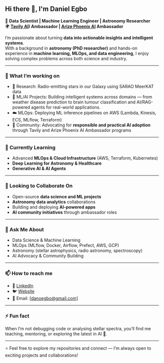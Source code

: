## Hi there 👋, I'm Daniel Egbo  

🚀 **Data Scientist | Machine Learning Engineer | Astronomy Researcher**  
🌍 **[Tavily AI](https://www.tavily.com/)) Ambassador | [Arize Phoenix AI](https://phoenix.arize.com/) Ambassador**  

I’m passionate about turning **data into actionable insights and intelligent systems**.  
With a background in **astronomy (PhD researcher)** and hands-on experience in **machine learning, MLOps, and data engineering**, I enjoy solving complex problems across both science and industry.  

---

### 🔭 What I’m working on  
- 📡 Research: Radio-emitting stars in our Galaxy using SARAO MeerKAT data  
- 🧠 ML/AI Projects: Building intelligent systems across domains — from weather disease prediction to brain tumour classification and AI/RAG-powered agents for real-world applications.  
- ☁️ MLOps: Deploying ML inference pipelines on AWS (Lambda, Kinesis, ECS, MLflow, Terraform)  
- 🤝 Community: Advocating for **responsible and practical AI adoption** through Tavily and Arize Phoenix AI Ambassador programs  

---

### 🌱 Currently Learning  
- Advanced **MLOps & Cloud Infrastructure** (AWS, Terraform, Kubernetes)  
- **Deep Learning for Astronomy & Healthcare**  
- **Generative AI & AI Agents**  

---

### 👯 Looking to Collaborate On  
- Open-source **data science and ML projects**  
- **Astronomy data analytics** collaborations  
- Building and deploying **AI-powered apps**  
- **AI community initiatives** through ambassador roles  

---

### 💬 Ask Me About  
- Data Science & Machine Learning  
- MLOps (MLflow, Docker, Airflow, Prefect, AWS, GCP)  
- Astronomy (stellar astrophysics, radio astronomy, spectroscopy)  
- AI Advocacy & Community Building  

---

### 📫 How to reach me  
- 💼 [LinkedIn](https://www.linkedin.com/in/egbodaniel/)  
- 🐦 [Website](https://danselem.github.io)  
- 📧 Email: [danoegbo@gmail.com]  

---

### ⚡ Fun fact  
When I’m not debugging code or analysing stellar spectra, you’ll find me teaching, mentoring, or exploring the latest in AI 🚀.  

---

⭐️ Feel free to explore my repositories and connect — I’m always open to exciting projects and collaborations!  
